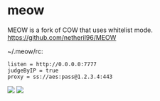 # meow

MEOW is a fork of COW that uses whitelist mode. 
https://github.com/netheril96/MEOW

~/.meow/rc:

    listen = http://0.0.0.0:7777
    judgeByIP = true
    proxy = ss://aes:pass@1.2.3.4:443


![](https://user-images.githubusercontent.com/716584/54687407-75f87a80-4b56-11e9-8de0-f47fd99cee60.png)
![](https://user-images.githubusercontent.com/716584/54687406-75f87a80-4b56-11e9-8e67-1262edff3555.png)
